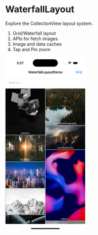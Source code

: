 # WaterfallLayout

Explore the CollectionView layout system.

1. Grid/Waterfall layout
2. APIs for fetch images
3. Image and data caches
4. Tap and Pin zoom

<img src="https://github.com/xta0/WaterfallLayout/blob/main/waterfall.png" width=50% height=50%>
